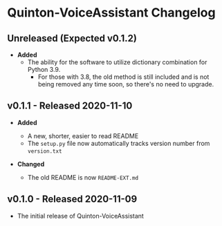 # Quinton-VoiceAssistant Changelog

## Unreleased (Expected v0.1.2)

* **Added**
  * The ability for the software to utilize dictionary combination for Python 3.9.
    * For those with 3.8, the old method is still included and is
      not being removed any time soon, so there's no need to upgrade.

## v0.1.1 - Released 2020-11-10

* **Added**
  * A new, shorter, easier to read README
  * The `setup.py` file now automatically tracks version number from `version.txt`

* **Changed**
  * The old README is now `README-EXT.md`

## v0.1.0 - Released 2020-11-09

* The initial release of Quinton-VoiceAssistant
